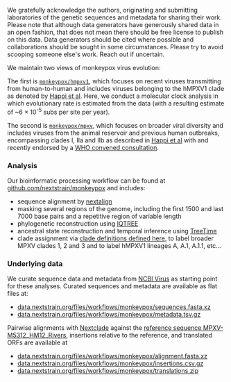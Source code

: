 We gratefully acknowledge the authors, originating and submitting laboratories of the genetic sequences and metadata for sharing their work. Please note that although data generators have generously shared data in an open fashion, that does not mean there should be free license to publish on this data. Data generators should be cited where possible and collaborations should be sought in some circumstances. Please try to avoid scooping someone else's work. Reach out if uncertain.

We maintain two views of monkeypox virus evolution:

The first is [`monkeypox/hmpxv1`](https://nextstrain.org/monkeypox/hmpxv1), which focuses on recent viruses transmitting from human-to-human and includes viruses belonging to the hMPXV1 clade as denoted by [Happi et al](https://virological.org/t/urgent-need-for-a-non-discriminatory-and-non-stigmatizing-nomenclature-for-monkeypox-virus/853). Here, we conduct a molecular clock analysis in which evolutionary rate is estimated from the data (with a resulting estimate of ~6 &times; 10<sup>-5</sup> subs per site per year).

The second is [`monkeypox/mpxv`](https://nextstrain.org/monkeypox/mpxv), which focuses on broader viral diversity and includes viruses from the animal reservoir and previous human outbreaks, encompassing clades I, IIa and IIb as described in [Happi et al](https://virological.org/t/urgent-need-for-a-non-discriminatory-and-non-stigmatizing-nomenclature-for-monkeypox-virus/853) with and recently endorsed by a [WHO convened consultation](https://worldhealthorganization.cmail20.com/t/ViewEmail/d/422BD62D623B6A3D2540EF23F30FEDED/F75AF81C90108C72B4B1B1F623478121?alternativeLink=False).


### Analysis
Our bioinformatic processing workflow can be found at [github.com/nextstrain/monkeypox](https://github.com/nextstrain/monkeypox) and includes:
- sequence alignment by [nextalign](https://docs.nextstrain.org/projects/nextclade/en/stable/user/nextalign-cli.html)
- masking several regions of the genome, including the first 1500 and last 7000 base pairs and a repetitive region of variable length
- phylogenetic reconstruction using [IQTREE](http://www.iqtree.org/)
- ancestral state reconstruction and temporal inference using [TreeTime](https://github.com/neherlab/treetime)
- clade assignment via [clade definitions defined here](https://github.com/nextstrain/monkeypox/blob/master/config/clades.tsv), to label broader MPXV clades 1, 2 and 3 and to label hMPXV1 lineages A, A.1, A.1.1, etc...

### Underlying data
We curate sequence data and metadata from [NCBI Virus](https://www.ncbi.nlm.nih.gov/labs/virus/vssi/#/virus?SeqType_s=Nucleotide&VirusLineage_ss=Monkeypox%20virus,%20taxid:10244) as starting point for these analyses. Curated sequences and metadata are available as flat files at:
- [data.nextstrain.org/files/workflows/monkeypox/sequences.fasta.xz](https://data.nextstrain.org/files/workflows/monkeypox/sequences.fasta.xz)
- [data.nextstrain.org/files/workflows/monkeypox/metadata.tsv.gz](https://data.nextstrain.org/files/workflows/monkeypox/metadata.tsv.gz)

Pairwise alignments with [Nextclade](https://clades.nextstrain.org/) against the [reference sequence MPXV-M5312_HM12_Rivers](https://www.ncbi.nlm.nih.gov/nuccore/NC_063383), insertions relative to the reference, and translated ORFs are available at
- [data.nextstrain.org/files/workflows/monkeypox/alignment.fasta.xz](https://data.nextstrain.org/files/workflows/monkeypox/alignment.fasta.xz)
- [data.nextstrain.org/files/workflows/monkeypox/insertions.csv.gz](https://data.nextstrain.org/files/workflows/monkeypox/insertions.csv.gz)
- [data.nextstrain.org/files/workflows/monkeypox/translations.zip](https://data.nextstrain.org/files/workflows/monkeypox/translations.zip)

